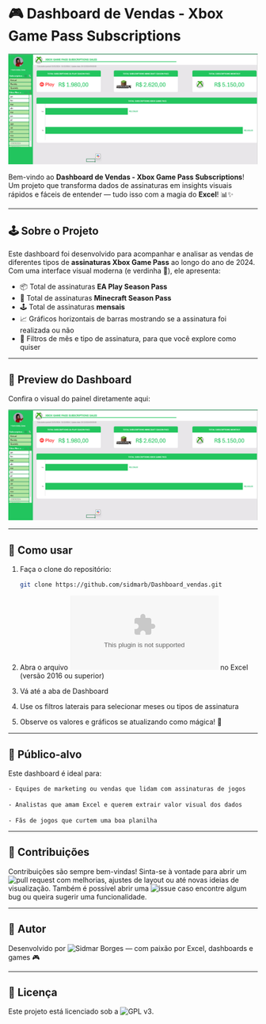 # 🎮 Dashboard de Vendas - Xbox Game Pass Subscriptions

![Dashboard de Vendas](https://github.com/sidmarb/Dashboard_vendas/blob/main/images/Dashboard_Vendas.png)

Bem-vindo ao **Dashboard de Vendas - Xbox Game Pass Subscriptions**!  
Um projeto que transforma dados de assinaturas em insights visuais rápidos e fáceis de entender — tudo isso com a magia do **Excel**! 📊✨

---

## 🕹️ Sobre o Projeto

Este dashboard foi desenvolvido para acompanhar e analisar as vendas de diferentes tipos de **assinaturas Xbox Game Pass** ao longo do ano de 2024. Com uma interface visual moderna (e verdinha 💚), ele apresenta:

- 📦 Total de assinaturas **EA Play Season Pass**
- 🧱 Total de assinaturas **Minecraft Season Pass**
- 🕹️ Total de assinaturas **mensais**
- 📈 Gráficos horizontais de barras mostrando se a assinatura foi realizada ou não
- 📅 Filtros de mês e tipo de assinatura, para que você explore como quiser

---

## 📸 Preview do Dashboard

Confira o visual do painel diretamente aqui:

![Dashboard de Vendas](https://github.com/sidmarb/Dashboard_vendas/blob/main/images/Dashboard_Vendas.png)

---

## 🧰 Como usar

1. Faça o clone do repositório:
   ```bash
   git clone https://github.com/sidmarb/Dashboard_vendas.git

2. Abra o arquivo ![Vendas.xlsx](https://github.com/sidmarb/Dashboard_vendas/blob/bb9f3c27b572a017f2d33ace6339e42f3c95b15f/Vendas.xlsx) no Excel (versão 2016 ou superior)

3. Vá até a aba de Dashboard

4. Use os filtros laterais para selecionar meses ou tipos de assinatura

5. Observe os valores e gráficos se atualizando como mágica! 🧙

---

## 🎯 Público-alvo

Este dashboard é ideal para:

	- Equipes de marketing ou vendas que lidam com assinaturas de jogos

	- Analistas que amam Excel e querem extrair valor visual dos dados

	- Fãs de jogos que curtem uma boa planilha

---

## 🤝 Contribuições

Contribuições são sempre bem-vindas!
Sinta-se à vontade para abrir um ![pull request](https://github.com/sidmarb/Dashboard_vendas/pulls) com melhorias, ajustes de layout ou até novas ideias de visualização.
Também é possível abrir uma ![issue](https://github.com/sidmarb/Dashboard_vendas/issues) caso encontre algum bug ou queira sugerir uma funcionalidade.

---

## 🧙 Autor

Desenvolvido por ![Sidmar Borges](https://github.com/sidmarb) — com paixão por Excel, dashboards e games 🎮

---

## 📜 Licença

Este projeto está licenciado sob a ![GPL v3](https://github.com/sidmarb/Dashboard_vendas/blob/main/LICENSE).
